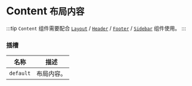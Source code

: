 # Content <small>布局内容</small>

:::tip
`Content` 组件需要配合 [`Layout`](./layout) / [`Header`](./header) / [`Footer`](./footer) / [`Sidebar`](./sidebar) 组件使用。
:::

### 插槽

| 名称 | 描述 |
| -- | -- |
| ``default`` | 布局内容。 |
